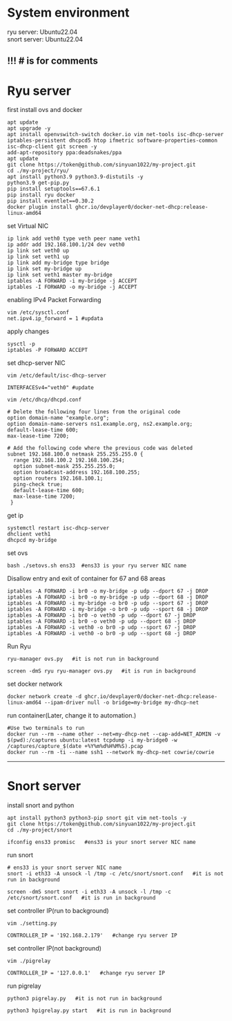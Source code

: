 # System environment
ryu server: Ubuntu22.04<br>
snort server: Ubuntu22.04

## !!! # is for comments

# Ryu server
first install ovs and docker
```
apt update
apt upgrade -y
apt install openvswitch-switch docker.io vim net-tools isc-dhcp-server iptables-persistent dhcpcd5 htop ifmetric software-properties-common isc-dhcp-client git screen -y
add-apt-repository ppa:deadsnakes/ppa
apt update
git clone https://token@github.com/sinyuan1022/my-project.git
cd ./my-project/ryu/
apt install python3.9 python3.9-distutils -y
python3.9 get-pip.py
pip install setuptools==67.6.1 
pip install ryu docker
pip install eventlet==0.30.2
docker plugin install ghcr.io/devplayer0/docker-net-dhcp:release-linux-amd64
```
set Virtual NIC
```
ip link add veth0 type veth peer name veth1
ip addr add 192.168.100.1/24 dev veth0
ip link set veth0 up
ip link set veth1 up
ip link add my-bridge type bridge
ip link set my-bridge up
ip link set veth1 master my-bridge
iptables -A FORWARD -i my-bridge -j ACCEPT
iptables -I FORWARD -o my-bridge -j ACCEPT
```
enabling IPv4 Packet Forwarding
```
vim /etc/sysctl.conf
net.ipv4.ip_forward = 1 #updata
```
apply changes
```
sysctl -p
iptables -P FORWARD ACCEPT
```
set dhcp-server NIC
```
vim /etc/default/isc-dhcp-server

INTERFACESv4="veth0" #update
```
```
vim /etc/dhcp/dhcpd.conf

# Delete the following four lines from the original code
option domain-name "example.org"; 
option domain-name-servers ns1.example.org, ns2.example.org;
default-lease-time 600;
max-lease-time 7200;

# Add the following code where the previous code was deleted
subnet 192.168.100.0 netmask 255.255.255.0 {
  range 192.168.100.2 192.168.100.254; 
  option subnet-mask 255.255.255.0;
  option broadcast-address 192.168.100.255;
  option routers 192.168.100.1;
  ping-check true;
  default-lease-time 600;
  max-lease-time 7200;
 }
```
get ip
```
systemctl restart isc-dhcp-server
dhclient veth1
dhcpcd my-bridge
```
set ovs
```
bash ./setovs.sh ens33  #ens33 is your ryu server NIC name
```
Disallow entry and exit of container for 67 and 68 areas
```
iptables -A FORWARD -i br0 -o my-bridge -p udp --dport 67 -j DROP
iptables -A FORWARD -i br0 -o my-bridge -p udp --dport 68 -j DROP
iptables -A FORWARD -i my-bridge -o br0 -p udp --sport 67 -j DROP
iptables -A FORWARD -i my-bridge -o br0 -p udp --sport 68 -j DROP
iptables -A FORWARD -i br0 -o veth0 -p udp --dport 67 -j DROP
iptables -A FORWARD -i br0 -o veth0 -p udp --dport 68 -j DROP
iptables -A FORWARD -i veth0 -o br0 -p udp --sport 67 -j DROP
iptables -A FORWARD -i veth0 -o br0 -p udp --sport 68 -j DROP
```
Run Ryu
```
ryu-manager ovs.py   #it is not run in background

screen -dmS ryu ryu-manager ovs.py   #it is run in background
```
set docker network
```
docker network create -d ghcr.io/devplayer0/docker-net-dhcp:release-linux-amd64 --ipam-driver null -o bridge=my-bridge my-dhcp-net
```
run container(Later, change it to automation.)
```
#Use two terminals to run
docker run --rm --name other --net=my-dhcp-net --cap-add=NET_ADMIN -v $(pwd):/captures ubuntu:latest tcpdump -i my-bridge0 -w /captures/capture_$(date +%Y%m%d%H%M%S).pcap
docker run --rm -ti --name ssh1 --network my-dhcp-net cowrie/cowrie
```
---
# Snort server
install snort and python
```
apt install python3 python3-pip snort git vim net-tools -y
git clone https://token@github.com/sinyuan1022/my-project.git
cd ./my-project/snort

ifconfig ens33 promisc   #ens33 is your snort server NIC name
```
run snort 
```
# ens33 is your snort server NIC name
snort -i eth33 -A unsock -l /tmp -c /etc/snort/snort.conf   #it is not run in background

screen -dmS snort snort -i eth33 -A unsock -l /tmp -c /etc/snort/snort.conf   #it is run in background
```
set controller IP(run to background)
```
vim ./setting.py

CONTROLLER_IP = '192.168.2.179'   #change ryu server IP
```

set controller IP(not background)
```
vim ./pigrelay

CONTROLLER_IP = '127.0.0.1'   #change ryu server IP
```
run pigrelay
```
python3 pigrelay.py   #it is not run in background

python3 hpigrelay.py start   #it is run in background
```

